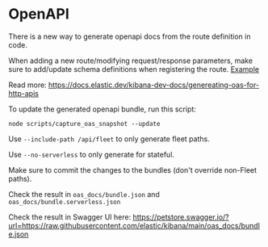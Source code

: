# OpenAPI

There is a new way to generate openapi docs from the route definition in code.

When adding a new route/modifying request/response parameters, make sure to add/update schema definitions when registering the route.
[Example](https://github.com/elastic/kibana/blob/5ea1ab0b8a21764aa54a5ef9650a0d8046f3f0a8/x-pack/plugins/fleet/server/routes/agent/index.ts#L96-L123)

Read more: https://docs.elastic.dev/kibana-dev-docs/genereating-oas-for-http-apis 

To update the generated openapi bundle, run this script:

```
node scripts/capture_oas_snapshot --update
```

Use `--include-path /api/fleet` to only generate fleet paths.

Use `--no-serverless` to only generate for stateful.

Make sure to commit the changes to the bundles (don't override non-Fleet paths).

Check the result in `oas_docs/bundle.json` and `oas_docs/bundle.serverless.json`

Check the result in Swagger UI here: https://petstore.swagger.io/?url=https://raw.githubusercontent.com/elastic/kibana/main/oas_docs/bundle.json

